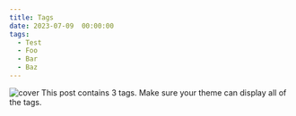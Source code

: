 ```yaml
---
title: Tags
date: 2023-07-09  00:00:00
tags:
  - Test
  - Foo
  - Bar
  - Baz
---
```


![cover](https://source.unsplash.com/random/900x300?sky)
This post contains 3 tags. Make sure your theme can display all of the tags.
